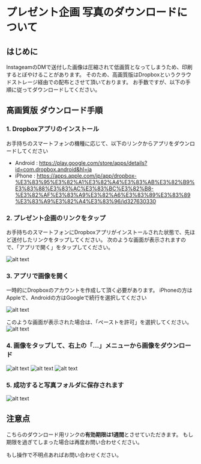 # プレゼント企画 写真のダウンロードについて

## はじめに

InstageamのDMで送付した画像は圧縮されて低画質となってしまうため、印刷するとぼやけることがあります。
そのため、高画質版はDropboxというクラウドストレージ経由での配布とさせて頂いております。
お手数ですが、以下の手順に従ってダウンロードしてください。

## 高画質版 ダウンロード手順

### 1. Dropboxアプリのインストール

お手持ちのスマートフォンの機種に応じて、以下のリンクからアプリをダウンロードしてください

- Android : https://play.google.com/store/apps/details?id=com.dropbox.android&hl=ja
- iPhone : https://apps.apple.com/jp/app/dropbox-%E3%83%95%E3%82%A1%E3%82%A4%E3%83%AB%E3%82%B9%E3%83%88%E3%83%AC%E3%83%BC%E3%82%B8-%E3%82%AF%E3%83%A9%E3%82%A6%E3%83%89%E3%83%89%E3%83%A9%E3%82%A4%E3%83%96/id327630330


### 2. プレゼント企画のリンクをタップ

お手持ちのスマートフォンにDropboxアプリがインストールされた状態で、先ほど送付したリンクをタップしてください。
次のような画面が表示されますので、「アプリで開く」をタップしてください。

![alt text](01.jpg)

### 3. アプリで画像を開く

一時的にDropboxのアカウントを作成して頂く必要があります。
iPhoneの方はAppleで、Androidの方はGoogleで続行を選択してください

![alt text](02.jpg)

このような画面が表示された場合は、「ペーストを許可」を選択してください。
![alt text](03.jpg)

### 4. 画像をタップして、右上の「…」メニューから画像をダウンロード

![alt text](04.jpg)
![alt text](05.jpg)
![alt text](06.jpg)

### 5. 成功すると写真フォルダに保存されます

![alt text](07.jpg)

## 注意点

こちらのダウンロード用リンクの**有効期限は1週間**とさせていただきます。
もし期限を過ぎてしまった場合は再度お問い合わせください。

もし操作で不明点あればお問い合わせください。
